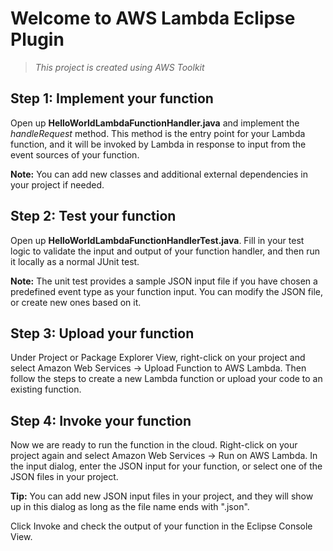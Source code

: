 # Welcome to AWS Lambda Eclipse Plugin
> *This project is created using AWS Toolkit*

## Step 1: Implement your function
Open up **HelloWorldLambdaFunctionHandler.java** and implement the *handleRequest* method. This method is the entry point for your Lambda function, and it will be invoked by Lambda in response to input from the event sources of your function.

**Note:** You can add new classes and additional external dependencies in your project if needed.

## Step 2: Test your function
Open up **HelloWorldLambdaFunctionHandlerTest.java**. Fill in your test logic to validate the input and output of your function handler, and then run it locally as a normal JUnit test.

**Note:** The unit test provides a sample JSON input file if you have chosen a predefined event type as your function input. You can modify the JSON file, or create new ones based on it.

## Step 3: Upload your function
Under Project or Package Explorer View, right-click on your project and select Amazon Web Services -> Upload Function to AWS Lambda. Then follow the steps to create a new Lambda function or upload your code to an existing function.


## Step 4: Invoke your function
Now we are ready to run the function in the cloud. Right-click on your project again and select Amazon Web Services -> Run on AWS Lambda. 
In the input dialog, enter the JSON input for your function, or select one of the JSON files in your project.

**Tip:** You can add new JSON input files in your project, and they will show up in this dialog as long as the file name ends with ".json".

Click Invoke and check the output of your function in the Eclipse Console View.


